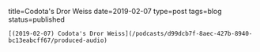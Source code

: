 
title=Codota's Dror Weiss
date=2019-02-07
type=post
tags=blog
status=published
~~~~~~
[(2019-02-07) Codota's Dror Weiss](/podcasts/d99dcb7f-8aec-427b-8940-bc13eabcff67/produced-audio) 
            